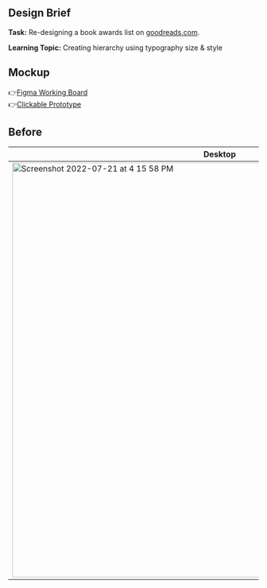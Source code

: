 ## Design Brief
**Task:** Re-designing a book awards list on [goodreads.com](https://www.goodreads.com/).

**Learning Topic:** Creating hierarchy using typography size & style

## Mockup <br>
👉[Figma Working Board](https://www.figma.com/file/bavE5DuXVJLVI2Lsusarvo/2-%E2%80%94-Typography?node-id=1%3A3) 
<br>
👉[Clickable Prototype](...) 

## Before 
| Desktop  | Mobile | 
| ---------| -------| 
| <img width="835" alt="Screenshot 2022-07-21 at 4 15 58 PM" src="https://user-images.githubusercontent.com/91729217/180236031-4607c3e7-bc6f-413e-a1a1-05c1099854e0.png"> | ![Goodreads-mobile-before](https://user-images.githubusercontent.com/91729217/180237384-c6424d60-ab36-4f77-b6b6-7c63772e692b.png)    |




